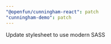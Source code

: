 ```yaml
---
"@openfun/cunningham-react": patch
"cunningham-demo": patch
---
```


Update stylesheet to use modern SASS
